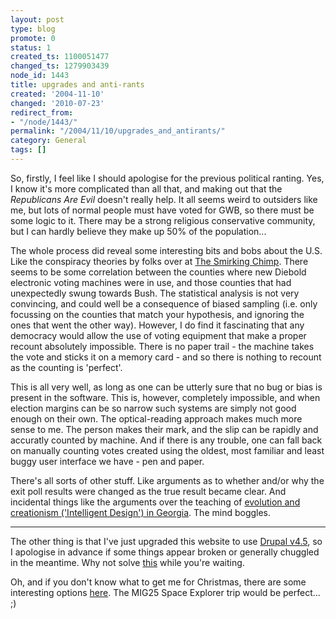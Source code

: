 ```yaml
---
layout: post
type: blog
promote: 0
status: 1
created_ts: 1100051477
changed_ts: 1279903439
node_id: 1443
title: upgrades and anti-rants
created: '2004-11-10'
changed: '2010-07-23'
redirect_from:
- "/node/1443/"
permalink: "/2004/11/10/upgrades_and_antirants/"
category: General
tags: []
---
```

So, firstly, I feel like I should apologise for the previous political ranting.  Yes, I know it's more complicated than all that, and making out that the _Republicans Are Evil_ doesn't really help.  It all seems weird to outsiders like me, but lots of normal people must have voted for GWB, so there must be some logic to it.  There may be a strong religious conservative community, but I can hardly believe they make up 50% of the population...

The whole process did reveal some interesting bits and bobs about the U.S.  Like the conspiracy theories by folks over at [The Smirking Chimp](http://www.smirkingchimp.com/).  There seems to be some correlation between the counties where new Diebold electronic voting machines were in use, and those counties that had unexpectedly swung towards Bush.  The statistical analysis is not very convincing, and could well be a consequence of biased sampling (i.e. only focussing on the counties that match your hypothesis, and ignoring the ones that went the other way).  However, I do find it fascinating that any democracy would allow the use of voting equipment that make a proper recount absolutely impossible.  There is no paper trail - the machine takes the vote and sticks it on a memory card - and so there is nothing to recount as the counting is 'perfect'.

This is all very well, as long as one can be utterly sure that no bug or bias is present in the software.  This is, however, completely impossible, and when election margins can be so narrow such systems are simply not good enough on their own.  The optical-reading approach makes much more sense to me.  The person makes their mark, and the slip can be rapidly and accuratly counted by machine.  And if there is any trouble, one can fall back on manually counting votes created using the oldest, most familiar and least buggy user interface we have - pen and paper.

There's all sorts of other stuff.  Like arguments as to whether and/or why the exit poll results were changed as the true result became clear.  And incidental things like the arguments over the teaching of [evolution and creationism ('Intelligent Design') in Georgia](http://www.guardian.co.uk/usa/story/0,12271,1346678,00.html).  The mind boggles.  

----

The other thing is that I've just upgraded this website to use [Drupal v4.5](http://www.drupal.org/), so I apologise in advance if some things appear broken or generally chuggled in the meantime.  Why not solve [this](http://www.stuartbell.co.uk/ravens.gif) while you're waiting.

Oh, and if you don't know what to get me for Christmas, there are some interesting options [here](http://nomoresocks.newscientist.com/Products/Listings.aspx?CategoryID=11).  The MIG25 Space Explorer trip would be perfect... ;)

